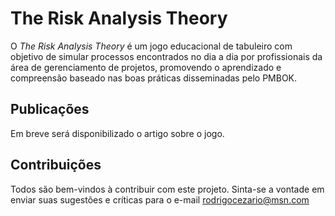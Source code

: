 # The Risk Analysis Theory

 O *The Risk Analysis Theory* é um jogo educacional de tabuleiro com objetivo de simular processos encontrados no dia a dia por  profissionais da área de gerenciamento de projetos, promovendo o aprendizado e compreensão baseado nas boas práticas disseminadas pelo PMBOK.

## Publicações
Em breve será disponibilizado o artigo sobre o jogo.

## Contribuições
 Todos são bem-vindos à contribuir com este projeto. Sinta-se a vontade em enviar suas sugestões e críticas para o e-mail [rodrigocezario@msn.com](mailto:rodrigocezario@msn.com)
